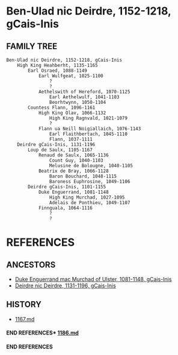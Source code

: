 # Ben-Ulad nic Deirdre, 1152-1218, gCais-Inis

## FAMILY TREE

```
Ben-Ulad nic Deirdre, 1152-1218, gCais-Inis
	High King Heahberht, 1135-1165
		Earl Osraed, 1088-1149
			Earl Wulfgeat, 1025-1100
				?
				?
			Aethelswith of Hereford, 1070-1125
				Earl Aethelwulf, 1041-1103
				Beorhtwynn, 1050-1104
		Countess Flann, 1096-1161
			High King Olav, 1066-1132
				High King Ragnvald, 1021-1079
				?
			Flann ua Neill Noigiallaich, 1076-1143	
				Earl Flaithbertach, 1045-1110
				Flann, 1037-1111
	Deirdre gCais-Inis, 1131-1196
		Loup de Saulx, 1105-1167
			Renaud de Saulx, 1065-1136
				Count Guy, 1040-1103
				Melusine de Bolougne, 1040-1105
			Beatrix de Bray, 1066-1128
				Baron Bouchard, 1048-1115
				Baroness Euphrosine, 1049-1106
		Deirdre gCais-Inis, 1101-1155
			Duke Enguerrand, 1081-1148
				High King Murchad, 1027-1095
				Adelais de Ponthieu, 1049-1107
			Finnguala, 1064-1116
				?
				?
```


# REFERENCES

## ANCESTORS
* [Duke Enguerrand mac Murchad of Ulster, 1081-1148, gCais-Inis](enguerrand_mac_murchad_1081.md)
* [Deirdre nic Deirdre, 1131-1196, gCais-Inis](deirdre_nic_deirdre_1131.md)

## HISTORY
* [1167.md](../h/1167.md)
#### END REFERENCES* [1186.md](../h/1186.md)
#### END REFERENCES